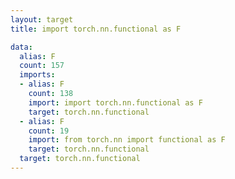 ```yaml
---
layout: target
title: import torch.nn.functional as F

data:
  alias: F
  count: 157
  imports:
  - alias: F
    count: 138
    import: import torch.nn.functional as F
    target: torch.nn.functional
  - alias: F
    count: 19
    import: from torch.nn import functional as F
    target: torch.nn.functional
  target: torch.nn.functional
---
```

